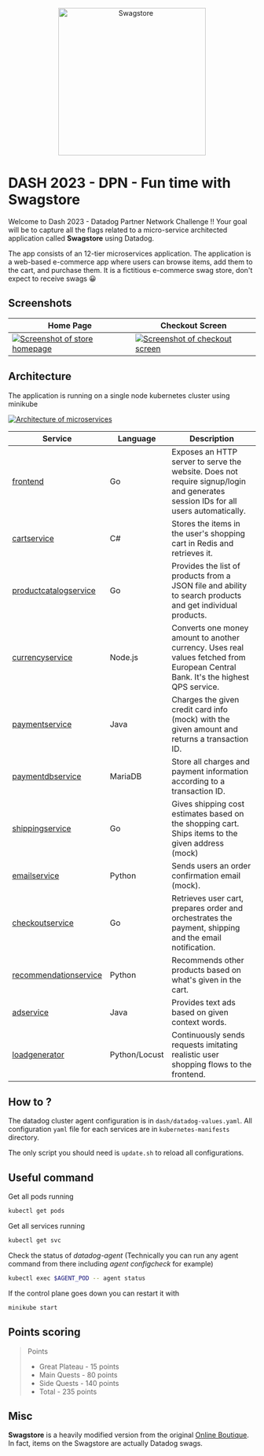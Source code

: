 
<p align="center">
<img src="src/frontend/static/icons/Swagstore-Logo.svg" width="300" alt="Swagstore" />
</p>

<!-- 
## Release 0.5.0 - multiarch (amd and arm support)
## Dec 2022


**Swagstore** is a fork of [Google Online Boutique](https://github.com/GoogleCloudPlatform/microservices-demo) which in turn is a cloud-first microservices demo application.

The app consists of an 11-tier microservices application. The application is a
web-based e-commerce app where users can browse items,
add them to the cart, and purchase them.
It is a ficticious ecommerce swag store, don't expect to receive swags :grinning:

**Google uses this application to demonstrate use of technologies like
Kubernetes/GKE, Istio, Stackdriver, and gRPC**. This application
works on any Kubernetes cluster, as well as Google
Kubernetes Engine. It’s **easy to deploy with little to no configuration**.

**At Datadog we use the app to experiment with APM, Tracing Libraries, Admission Controller and auto injection.
It is perfect as a playground if you want to play and instrument the microservices written in multiple languages.**

If you’re using this demo, please **★Star** this repository to show your interest!




## Features

- **[Kubernetes](https://kubernetes.io)/[GKE](https://cloud.google.com/kubernetes-engine/):**
  The app is designed to run on Kubernetes (both locally on "Docker for
  Desktop", as well as on the cloud with GKE).
- **[gRPC](https://grpc.io):** Microservices use a high volume of gRPC calls to
  communicate to each other.
- **[Istio](https://istio.io):** Application works on Istio service mesh.
- **[Cloud Operations (Stackdriver)](https://cloud.google.com/products/operations):** Many services
  are instrumented with **Profiling**, **Tracing** and **Debugging**. In
  addition to these, using Istio enables features like Request/Response
  **Metrics** and **Context Graph** out of the box. When it is running out of
  Google Cloud, this code path remains inactive.
- **[Skaffold](https://skaffold.dev):** Application
  is deployed to Kubernetes with a single command using Skaffold.
- **Synthetic Load Generation:** The application demo comes with a background
  job that creates realistic usage patterns on the website using
  [Locust](https://locust.io/) load generator.
  
  
## Deploy Swagstore Demo app

Do you have a running K8s cluster? If not either use Docker Desktop or Minikube or Kind or your K8s cluster or your GKE

Don't forget to install Git, Skaffold 2.0+ and kubectl. Check the prerequisites section above.

Launch a local Kubernetes cluster with one of the following tools:

## Option 1 - Local Cluster 

1. Launch a local Kubernetes cluster with one of the following tools:

    - To launch **Minikube** (tested with Ubuntu Linux). Please, ensure that the
       local Kubernetes cluster has at least:
        - 4 CPUs
        - 4.0 GiB memory
        - 32 GB disk space

      ```shell
      minikube start --cpus=4 --memory 4096 --disk-size 32g
      ```

    - To launch **Docker for Desktop** (tested with Mac/Windows). Go to Preferences:
        - choose “Enable Kubernetes”,
        - set CPUs to at least 3, and Memory to at least 6.0 GiB
        - on the "Disk" tab, set at least 32 GB disk space

    - To launch a **Kind** cluster:

      ```shell
      kind create cluster
      ```

2. Run `kubectl get nodes` to verify you're connected to the respective control plane.

3. Run `skaffold run` (first time will be slow, it can take ~20 minutes).
   This will build and deploy the application. If you need to rebuild the images
   automatically as you refactor the code, run `skaffold dev` command.
   
   
	**change the platform accordingly**
	
	**change the default-repo to point to your personal hub account
	if you want to use your own images or you can use mine**
	
	if you are on Mac M1 or M2 or you are on arm use the --platform accordingly

	  `skaffold run --default-repo docker.io/smazzone --platform=linux/arm64`
	
	if you are on a PC or an Intel-based Mac or you are on amd use the --platform accordingly
  
    `skaffold run --default-repo docker.io/smazzone --platform=linux/amd64`
   

4. Run `kubectl get pods` to verify the Pods are ready and running.

5. Docker Desktop should automatically provide the frontend at http://localhost:80
6. Minikube requires you to run a command to access the frontend service:
`minikube service frontend-external`
7. Kind does not provision an IP address for the service. You must run a port-forwarding process to access the frontend at http://localhost:8080:
`kubectl port-forward deployment/frontend 8080:8080` to forward a port to the frontend service.
9. Navigate to either http://localhost:80 or http://localhost:8080 to access the web frontend.


## Cleanup

If you've deployed the application with `skaffold run` command, you can run
`skaffold delete` to clean up the deployed resources.

  
## Option 2: Google Kubernetes Engine (GKE)

> 💡 Recommended if you're using Google Cloud Platform and want to try it on
> a realistic cluster. **Note**: If your cluster has Workload Identity enabled, 
> [see these instructions](https://cloud.google.com/kubernetes-engine/docs/how-to/workload-identity#enable)

1.  Create a Google Kubernetes Engine cluster and make sure `kubectl` is pointing
    to the cluster.

    ```sh
    gcloud services enable container.googleapis.com
    ```

    ```sh
    gcloud container clusters create demo --enable-autoupgrade \
        --enable-autoscaling --min-nodes=3 --max-nodes=10 --num-nodes=5 --zone=us-central1-a
    ```

    ```
    kubectl get nodes
    ```

2.  Enable Google Container Registry (GCR) on your GCP project and configure the
    `docker` CLI to authenticate to GCR:

    ```sh
    gcloud services enable containerregistry.googleapis.com
    ```

    ```sh
    gcloud auth configure-docker -q
    ```

3.  In the root of this repository, run `skaffold run --default-repo=gcr.io/[PROJECT_ID]`,
    where [PROJECT_ID] is your GCP project ID.

    This command:

    - builds the container images
    - pushes them to GCR
    - applies the `./kubernetes-manifests` deploying the application to
      Kubernetes.

    **Troubleshooting:** If you get "No space left on device" error on Google
    Cloud Shell, you can build the images on Google Cloud Build: [Enable the
    Cloud Build
    API](https://console.cloud.google.com/flows/enableapi?apiid=cloudbuild.googleapis.com),
    then run `skaffold run -p gcb --default-repo=gcr.io/[PROJECT_ID]` instead.

4.  Find the IP address of your application, then visit the application on your
    browser to confirm installation.

        kubectl get service frontend-external

## Local Development

If you would like to contribute features or fixes to this app, see the [Development Guide](/docs/development-guide.md) on how to build this demo locally.

---
-->

# DASH 2023 - DPN - Fun time with Swagstore

Welcome to Dash 2023 - Datadog Partner Network Challenge !!
Your goal will be to capture all the flags related to a micro-service architected application called **Swagstore** using Datadog.

The app consists of an 12-tier microservices application. The application is a web-based e-commerce app where users can browse items, add them to the cart, and purchase them.
It is a fictitious e-commerce swag store, don't expect to receive swags :grinning:

## Screenshots

| Home Page                                                                                                         | Checkout Screen                                                                                                    |
| ----------------------------------------------------------------------------------------------------------------- | ------------------------------------------------------------------------------------------------------------------ |
| [![Screenshot of store homepage](./dash/static/online-boutique-frontend-1.png)](./dash/static/online-boutique-frontend-1.png) | [![Screenshot of checkout screen](./dash/static/online-boutique-frontend-2.png)](./dash/static/online-boutique-frontend-2.png) |


## Architecture

The application is running on a single node kubernetes cluster using minikube

[![Architecture of
microservices](./dash/static/arch.png)](./dash/static/arch.png)


| Service                                              | Language      | Description                                                                                                                       |
| ---------------------------------------------------- | ------------- | --------------------------------------------------------------------------------------------------------------------------------- |
| [frontend](./src/frontend)                           | Go            | Exposes an HTTP server to serve the website. Does not require signup/login and generates session IDs for all users automatically. |
| [cartservice](./src/cartservice)                     | C#            | Stores the items in the user's shopping cart in Redis and retrieves it.                                                           |
| [productcatalogservice](./src/productcatalogservice) | Go            | Provides the list of products from a JSON file and ability to search products and get individual products.                        |
| [currencyservice](./src/currencyservice)             | Node.js       | Converts one money amount to another currency. Uses real values fetched from European Central Bank. It's the highest QPS service. |
| [paymentservice](./src/paymentservice)               | Java          | Charges the given credit card info (mock) with the given amount and returns a transaction ID.                                     |
| [paymentdbservice](./src/paymentdbservice)               | MariaDB | Store all charges and payment information according to a transaction ID.                                     |
| [shippingservice](./src/shippingservice)             | Go            | Gives shipping cost estimates based on the shopping cart. Ships items to the given address (mock)                                 |
| [emailservice](./src/emailservice)                   | Python        | Sends users an order confirmation email (mock).                                                                                   |
| [checkoutservice](./src/checkoutservice)             | Go            | Retrieves user cart, prepares order and orchestrates the payment, shipping and the email notification.                            |
| [recommendationservice](./src/recommendationservice) | Python        | Recommends other products based on what's given in the cart.                                                                      |
| [adservice](./src/adservice)                         | Java          | Provides text ads based on given context words.                                                                                   |
| [loadgenerator](./src/loadgenerator)                 | Python/Locust | Continuously sends requests imitating realistic user shopping flows to the frontend.                                              |


## How to ?

The datadog cluster agent configuration is in `dash/datadog-values.yaml`.
All configuration `yaml` file for each services are in `kubernetes-manifests` directory.

The only script you should need is `update.sh` to reload all configurations.

## Useful command

Get all pods running
```bash
kubectl get pods
```

Get all services running
```bash
kubectl get svc
```

Check the status of *datadog-agent*
(Technically you can run any agent command from there including *agent configcheck* for example)
```bash
kubectl exec $AGENT_POD -- agent status
```

If the control plane goes down you can restart it with
```bash
minikube start
```

## Points scoring

> Points
> * Great Plateau - 15 points
> * Main Quests  - 80 points
> * Side Quests  - 140 points
> * Total        - 235 points

## Misc

**Swagstore** is a heavily modified version from the original [Online Boutique](https://github.com/GoogleCloudPlatform/microservices-demo). In fact, items on the Swagstore are actually Datadog swags.